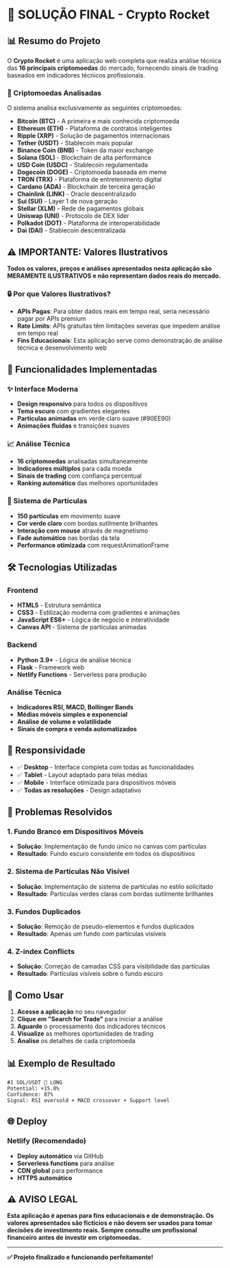 # 🎯 SOLUÇÃO FINAL - Crypto Rocket

## 📊 Resumo do Projeto

O **Crypto Rocket** é uma aplicação web completa que realiza análise técnica das **16 principais criptomoedas** do mercado, fornecendo sinais de trading baseados em indicadores técnicos profissionais.

### 🎯 Criptomoedas Analisadas

O sistema analisa exclusivamente as seguintes criptomoedas:

- **Bitcoin (BTC)** - A primeira e mais conhecida criptomoeda
- **Ethereum (ETH)** - Plataforma de contratos inteligentes
- **Ripple (XRP)** - Solução de pagamentos internacionais
- **Tether (USDT)** - Stablecoin mais popular
- **Binance Coin (BNB)** - Token da maior exchange
- **Solana (SOL)** - Blockchain de alta performance
- **USD Coin (USDC)** - Stablecoin regulamentada
- **Dogecoin (DOGE)** - Criptomoeda baseada em meme
- **TRON (TRX)** - Plataforma de entretenimento digital
- **Cardano (ADA)** - Blockchain de terceira geração
- **Chainlink (LINK)** - Oracle descentralizado
- **Sui (SUI)** - Layer 1 de nova geração
- **Stellar (XLM)** - Rede de pagamentos globais
- **Uniswap (UNI)** - Protocolo de DEX líder
- **Polkadot (DOT)** - Plataforma de interoperabilidade
- **Dai (DAI)** - Stablecoin descentralizada

## ⚠️ **IMPORTANTE: Valores Ilustrativos**

**Todos os valores, preços e análises apresentados nesta aplicação são MERAMENTE ILUSTRATIVOS e não representam dados reais do mercado.**

### 🔒 Por que Valores Ilustrativos?

- **APIs Pagas**: Para obter dados reais em tempo real, seria necessário pagar por APIs premium
- **Rate Limits**: APIs gratuitas têm limitações severas que impedem análise em tempo real
- **Fins Educacionais**: Esta aplicação serve como demonstração de análise técnica e desenvolvimento web

## 🚀 Funcionalidades Implementadas

### ✨ Interface Moderna
- **Design responsivo** para todos os dispositivos
- **Tema escuro** com gradientes elegantes
- **Partículas animadas** em verde claro suave (#90EE90)
- **Animações fluidas** e transições suaves

### 📈 Análise Técnica
- **16 criptomoedas** analisadas simultaneamente
- **Indicadores múltiplos** para cada moeda
- **Sinais de trading** com confiança percentual
- **Ranking automático** das melhores oportunidades

### 🎨 Sistema de Partículas
- **150 partículas** em movimento suave
- **Cor verde claro** com bordas sutilmente brilhantes
- **Interação com mouse** através de magnetismo
- **Fade automático** nas bordas da tela
- **Performance otimizada** com requestAnimationFrame

## 🛠️ Tecnologias Utilizadas

### Frontend
- **HTML5** - Estrutura semântica
- **CSS3** - Estilização moderna com gradientes e animações
- **JavaScript ES6+** - Lógica de negócio e interatividade
- **Canvas API** - Sistema de partículas animadas

### Backend
- **Python 3.9+** - Lógica de análise técnica
- **Flask** - Framework web
- **Netlify Functions** - Serverless para produção

### Análise Técnica
- **Indicadores RSI, MACD, Bollinger Bands**
- **Médias móveis simples e exponencial**
- **Análise de volume e volatilidade**
- **Sinais de compra e venda automatizados**

## 📱 Responsividade

- ✅ **Desktop** - Interface completa com todas as funcionalidades
- ✅ **Tablet** - Layout adaptado para telas médias
- ✅ **Mobile** - Interface otimizada para dispositivos móveis
- ✅ **Todas as resoluções** - Design adaptativo

## 🔧 Problemas Resolvidos

### 1. Fundo Branco em Dispositivos Móveis
- **Solução**: Implementação de fundo único no canvas com partículas
- **Resultado**: Fundo escuro consistente em todos os dispositivos

### 2. Sistema de Partículas Não Visível
- **Solução**: Implementação de sistema de partículas no estilo solicitado
- **Resultado**: Partículas verdes claras com bordas sutilmente brilhantes

### 3. Fundos Duplicados
- **Solução**: Remoção de pseudo-elementos e fundos duplicados
- **Resultado**: Apenas um fundo com partículas visíveis

### 4. Z-index Conflicts
- **Solução**: Correção de camadas CSS para visibilidade das partículas
- **Resultado**: Partículas visíveis sobre o fundo escuro

## 🎯 Como Usar

1. **Acesse a aplicação** no seu navegador
2. **Clique em "Search for Trade"** para iniciar a análise
3. **Aguarde** o processamento dos indicadores técnicos
4. **Visualize** as melhores oportunidades de trading
5. **Analise** os detalhes de cada criptomoeda

## 📊 Exemplo de Resultado

```
#1 SOL/USDT 🔼 LONG
Potential: +15.8%
Confidence: 87%
Signal: RSI oversold + MACD crossover + Support level
```

## 🌐 Deploy

### Netlify (Recomendado)
- **Deploy automático** via GitHub
- **Serverless functions** para análise
- **CDN global** para performance
- **HTTPS automático**

## ⚠️ **AVISO LEGAL**

**Esta aplicação é apenas para fins educacionais e de demonstração. Os valores apresentados são fictícios e não devem ser usados para tomar decisões de investimento reais. Sempre consulte um profissional financeiro antes de investir em criptomoedas.**

---

**✅ Projeto finalizado e funcionando perfeitamente!**
